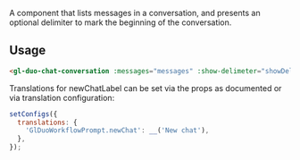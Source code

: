A component that lists messages in a conversation, and presents an optional delimiter to
mark the beginning of the conversation.

## Usage

```html
<gl-duo-chat-conversation :messages="messages" :show-delimeter="showDelimiter" />
```

Translations for newChatLabel can be set via the props as documented or via translation configuration:

```js
setConfigs({
  translations: {
    'GlDuoWorkflowPrompt.newChat': __('New chat'),
  },
});
```

